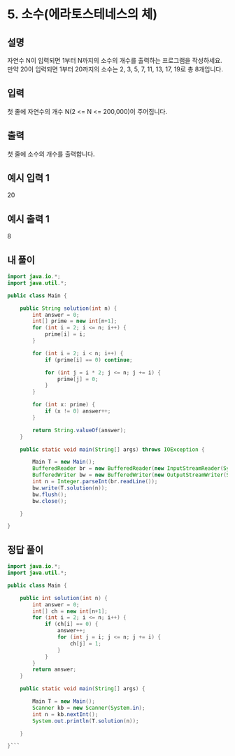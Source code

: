 # 5. 소수(에라토스테네스의 체)

## 설명

자연수 N이 입력되면 1부터 N까지의 소수의 개수를 출력하는 프로그램을 작성하세요.
만약 20이 입력되면 1부터 20까지의 소수는 2, 3, 5, 7, 11, 13, 17, 19로 총 8개입니다.

## 입력

첫 줄에 자연수의 개수 N(2 <= N <= 200,000)이 주어집니다.

## 출력

첫 줄에 소수의 개수를 출력합니다.

## 예시 입력 1

20

## 예시 출력 1

8

## 내 풀이

```java
import java.io.*;
import java.util.*;

public class Main {

    public String solution(int n) {
        int answer = 0;
        int[] prime = new int[n+1];
        for (int i = 2; i <= n; i++) {
            prime[i] = i;
        }

        for (int i = 2; i < n; i++) {
            if (prime[i] == 0) continue;

            for (int j = i * 2; j <= n; j += i) {
                prime[j] = 0;
            }
        }

        for (int x: prime) {
            if (x != 0) answer++;
        }

        return String.valueOf(answer);
    }

    public static void main(String[] args) throws IOException {

        Main T = new Main();
        BufferedReader br = new BufferedReader(new InputStreamReader(System.in));
        BufferedWriter bw = new BufferedWriter(new OutputStreamWriter(System.out));
        int n = Integer.parseInt(br.readLine());
        bw.write(T.solution(n));
        bw.flush();
        bw.close();

    }

}

```

## 정답 풀이

```java
import java.io.*;
import java.util.*;

public class Main {

    public int solution(int n) {
        int answer = 0;
        int[] ch = new int[n+1];
        for (int i = 2; i <= n; i++) {
            if (ch[i] == 0) {
                answer++;
                for (int j = i; j <= n; j += i) {
                    ch[j] = 1;
                }
            }
        }
        return answer;
    }

    public static void main(String[] args) {

        Main T = new Main();
        Scanner kb = new Scanner(System.in);
        int n = kb.nextInt();
        System.out.println(T.solution(n));

    }

}```
